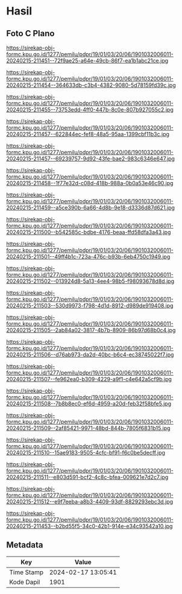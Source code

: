 # Hasil

## Foto C Plano

https://sirekap-obj-formc.kpu.go.id/1277/pemilu/pdpr/19/01/03/20/06/1901032006011-20240215-211451--72f9ae25-a64e-49cb-86f7-ea1b1abc21ce.jpg

https://sirekap-obj-formc.kpu.go.id/1277/pemilu/pdpr/19/01/03/20/06/1901032006011-20240215-211454--364633db-c3b4-4382-9080-5d78159fd39c.jpg

https://sirekap-obj-formc.kpu.go.id/1277/pemilu/pdpr/19/01/03/20/06/1901032006011-20240215-211455--73753edd-4ff0-447b-8c0e-807b927055c2.jpg

https://sirekap-obj-formc.kpu.go.id/1277/pemilu/pdpr/19/01/03/20/06/1901032006011-20240215-211457--622844ec-fef8-48a5-95aa-1399cbf11b3c.jpg

https://sirekap-obj-formc.kpu.go.id/1277/pemilu/pdpr/19/01/03/20/06/1901032006011-20240215-211457--69239757-9d92-43fe-bae2-983c6346e647.jpg

https://sirekap-obj-formc.kpu.go.id/1277/pemilu/pdpr/19/01/03/20/06/1901032006011-20240215-211458--1f77e32d-c08d-418b-988a-0b0a53e46c90.jpg

https://sirekap-obj-formc.kpu.go.id/1277/pemilu/pdpr/19/01/03/20/06/1901032006011-20240215-211459--a5ce390b-6a66-4d8b-9e18-d3336d87d621.jpg

https://sirekap-obj-formc.kpu.go.id/1277/pemilu/pdpr/19/01/03/20/06/1901032006011-20240215-211500--b542585c-bdbe-4176-beaa-ffd58dfa3a43.jpg

https://sirekap-obj-formc.kpu.go.id/1277/pemilu/pdpr/19/01/03/20/06/1901032006011-20240215-211501--49ff4b1c-723a-476c-b93b-6eb4750c1949.jpg

https://sirekap-obj-formc.kpu.go.id/1277/pemilu/pdpr/19/01/03/20/06/1901032006011-20240215-211502--013924d8-5a13-4ee4-98b5-f98093678d8d.jpg

https://sirekap-obj-formc.kpu.go.id/1277/pemilu/pdpr/19/01/03/20/06/1901032006011-20240215-211503--530d9973-f798-4d1d-8912-d989de919408.jpg

https://sirekap-obj-formc.kpu.go.id/1277/pemilu/pdpr/19/01/03/20/06/1901032006011-20240215-211505--2ab84a02-3817-4b7b-8909-86b97d68b0c4.jpg

https://sirekap-obj-formc.kpu.go.id/1277/pemilu/pdpr/19/01/03/20/06/1901032006011-20240215-211506--d76ab973-da2d-40bc-b6c4-ec38745022f7.jpg

https://sirekap-obj-formc.kpu.go.id/1277/pemilu/pdpr/19/01/03/20/06/1901032006011-20240215-211507--fe962ea0-b309-4229-a9f1-c4e642a5cf9b.jpg

https://sirekap-obj-formc.kpu.go.id/1277/pemilu/pdpr/19/01/03/20/06/1901032006011-20240215-211508--7b8b8ec0-ef6d-4959-a20d-feb32f58bfe5.jpg

https://sirekap-obj-formc.kpu.go.id/1277/pemilu/pdpr/19/01/03/20/06/1901032006011-20240215-211509--2af85421-9971-48bd-844b-7805f6831b15.jpg

https://sirekap-obj-formc.kpu.go.id/1277/pemilu/pdpr/19/01/03/20/06/1901032006011-20240215-211510--15ae9183-9505-4cfc-bf91-f6c0be5decff.jpg

https://sirekap-obj-formc.kpu.go.id/1277/pemilu/pdpr/19/01/03/20/06/1901032006011-20240215-211511--e803d591-bcf2-4c8c-bfea-009621e7d2c7.jpg

https://sirekap-obj-formc.kpu.go.id/1277/pemilu/pdpr/19/01/03/20/06/1901032006011-20240215-211512--e9f7eeba-a8b3-4409-93df-8829293ebc3d.jpg

https://sirekap-obj-formc.kpu.go.id/1277/pemilu/pdpr/19/01/03/20/06/1901032006011-20240215-211453--b2bd55f5-34c0-42b1-914e-e34c93542a10.jpg


## Metadata

| Key        | Value               |
| ---------- | ------------------- |
| Time Stamp | 2024-02-17 13:05:41 |
| Kode Dapil | 1901                |



